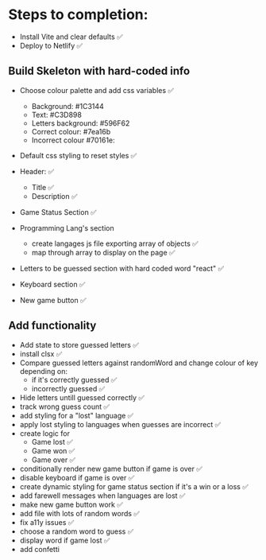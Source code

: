 # Steps to completion:

- Install Vite and clear defaults ✅
- Deploy to Netlify ✅

## Build Skeleton with hard-coded info

- Choose colour palette and add css variables ✅
  - Background: #1C3144
  - Text: #C3D898
  - Letters background: #596F62
  - Correct colour: #7ea16b
  - Incorrect colour #70161e:
- Default css styling to reset styles ✅

- Header: ✅
  - Title ✅
  - Description ✅
- Game Status Section ✅
- Programming Lang's section
  - create langages js file exporting array of objects ✅
  - map through array to display on the page ✅
- Letters to be guessed section with hard coded word "react" ✅
- Keyboard section ✅
- New game button ✅

## Add functionality

- Add state to store guessed letters ✅
- install clsx ✅
- Compare guessed letters against randomWord and change colour of key depending on:
  - if it's correctly guessed ✅
  - incorrectly guessed ✅
- Hide letters untill guessed correctly ✅
- track wrong guess count ✅
- add styling for a "lost" language ✅
- apply lost styling to languages when guesses are incorrect ✅
- create logic for
  - Game lost ✅
  - Game won ✅
  - Game over ✅
- conditionally render new game button if game is over ✅
- disable keyboard if game is over ✅
- create dynamic styling for game status section if it's a win or a loss ✅
- add farewell messages when languages are lost ✅
- make new game button work ✅
- add file with lots of random words ✅
- fix a11y issues ✅
- choose a random word to guess ✅
- display word if game lost ✅
- add confetti

